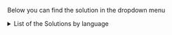 Below you can find the solution in the dropdown menu
<details>
<summary>List of the Solutions by language</summary>
<br>
 
| ID | Problem Name | Python Solution Link |
|----|--------------|----------------------|
| 1 | two sum | [Python solution](solutions/1.two-sum.py) |
| 9 | | |
| 11 | container with most water | [Python solution](solutions/11.container-with-most-water.py) |
| 15 | 3sum | [Python solution](solutions/15.3sum.py) |
| 19 | | |
| 20 | valid parentheses | [Python solution](solutions/20.valid-parentheses.py) |
| 21 | merge two sorted lists | [Python solution](solutions/21.merge-two-sorted-lists.py) |
| 26 | | |
| 35 | | |
| 66 | plus one | [Python solution](solutions/66.plus-one.py) |
| 125 | valid palindrome | [Python solution](solutions/125.valid-palindrome.py) |
| 128 | longest consecutive sequence | [Python solution](solutions/128.longest-consecutive-sequence.py) |
| 136 | | |
| 155 | min stack | [Python solution](solutions/155.min-stack.py) |
| 167 | two sum ii input array is sorted | [Python solution](solutions/167.two-sum-ii-input-array-is-sorted.py) |
| 189 | | |
| 206 | reverse linked list | [Python solution](solutions/206.reverse-linked-list.py) |
| 217 | contains duplicate | [Python solution](solutions/217.contains-duplicate.py) |
| 238 | product of array except self | [Python solution](solutions/238.product-of-array-except-self.py) |
| 242 | valid anagram | [Python solution](solutions/242.valid-anagram.py) |
| 278 | | |
| 283 | | |
| 344 | | |
| 347 | top k frequent elements | [Python solution](solutions/347.top-k-frequent-elements.py) |
| 350 | | |
| 383 | | |
| 387 | | |
| 412 | | |
| 557 | | |
| 733 | | |
| 704 | binary search | [Python solution](solutions/704.binary-search.py) |
| 876 | | |
| 977 | | |
| 1342 | | |
| 1480 | | |
| 1640 | | |
| 1641 | | |
| 1646 | | |
| 2177 | find three consecutive integers that sum to a given number | [Python solution](solutions/2177.find-three-consecutive-integers-that-sum-to-a-given-number.py) |
</details>
